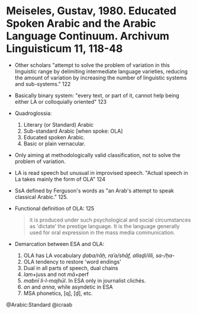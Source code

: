 # Meiseles, Gustav, 1980. Educated Spoken Arabic and the Arabic Language Continuum. Archivum Linguisticum 11, 118-48

- Other scholars "attempt to solve the problem of variation in this linguistic range by delimiting intermediate language varieties, reducing the amount of variation by increasing the number of linguistic systems and sub-systems." 122

- Basically binary system:  "every text, or part of it, cannot help being either LA or colloquially oriented"  123

- Quadroglossia:
  1. Literary (or Standard) Arabic
  2. Sub-standard Arabic [when spoke: OLA]
  3. Educated spoken Arabic.
  4. Basic or plain vernacular.

- Only aiming at methodologically valid classification, not to solve the problem of variation.

- LA is read speech but unusual in improvised speech. "Actual speech in La takes mainly the form of OLA" 124

- SsA defined by Ferguson's words as "an Arab's attempt to speak classical Arabic."  125.

- Functional definition of OLA: 125 

  > it is produced under such psychological and social circumstances as 'dictate’ the prestige language. It is the language generally used for oral expression in the mass media communication.

- Demarcation between ESA and OLA:
  1. OLA has LA vocabulary *ḏaba/rāḥ, raʾa/shāf, allaḏi/illi, sa-/ḥa-*
  2. OLA tendency to restore 'word endings' 
  3. Dual in all parts of speech, dual chains
  4. *lam*+juss and not *mā*+perf
  5. *mabnī li-l-majhūl*. In ESA only in journalist clichés.
  6. *an* and *anna*, while asyndetic in ESA
  7. MSA phonetics, [q], [ḏ], etc.

@Arabic:Standard
@icraab
